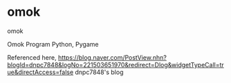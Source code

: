 # omok
omok

Omok Program
Python, Pygame

Referenced here,
https://blog.naver.com/PostView.nhn?blogId=dnpc7848&logNo=221503651970&redirect=Dlog&widgetTypeCall=true&directAccess=false
dnpc7848's blog
